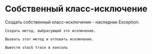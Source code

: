 # Собственный класс-исключение

Создать собственный класс-исключение - наследник Exception.

    Создать метод, выбрасующий это исключение.

    Вызвать этот метод и отловить исключение.

    Вывести stack trace в консоль